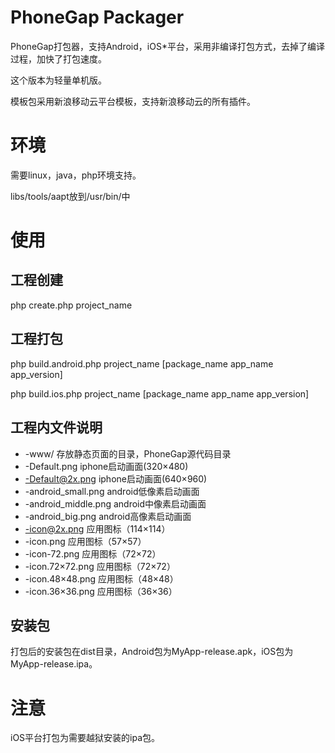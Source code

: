 # PhoneGap Packager

PhoneGap打包器，支持Android，iOS*平台，采用非编译打包方式，去掉了编译过程，加快了打包速度。

这个版本为轻量单机版。

模板包采用新浪移动云平台模板，支持新浪移动云的所有插件。

# 环境

需要linux，java，php环境支持。

libs/tools/aapt放到/usr/bin/中

# 使用

## 工程创建
php create.php project_name

## 工程打包
php build.android.php project_name [package_name app_name app_version]

php build.ios.php project_name [package_name app_name app_version]

## 工程内文件说明
* -www/ 存放静态页面的目录，PhoneGap源代码目录
* -Default.png iphone启动画面(320×480)
* -Default@2x.png iphone启动画面(640×960)
* -android_small.png android低像素启动画面
* -android_middle.png android中像素启动画面
* -android_big.png android高像素启动画面
* -icon@2x.png 应用图标（114×114）
* -icon.png 应用图标（57×57）
* -icon-72.png 应用图标（72×72）
* -icon.72×72.png 应用图标（72×72）
* -icon.48×48.png 应用图标（48×48）
* -icon.36×36.png 应用图标（36×36）

## 安装包
打包后的安装包在dist目录，Android包为MyApp-release.apk，iOS包为MyApp-release.ipa。

# 注意
iOS平台打包为需要越狱安装的ipa包。